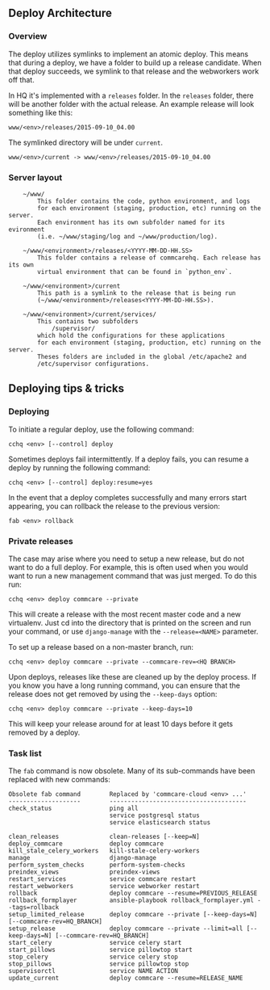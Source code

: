 ## Deploy Architecture

### Overview

The deploy utilizes symlinks to implement an atomic deploy. This means that during a deploy, we have a folder to build up a release candidate. When that deploy succeeds, we symlink to that release and the webworkers work off that.

In HQ it's implemented with a `releases` folder. In the `releases` folder, there will be another folder with the actual release. An example release will look something like this:
```
www/<env>/releases/2015-09-10_04.00
```
The symlinked directory will be under `current`. 
```
www/<env>/current -> www/<env>/releases/2015-09-10_04.00
```

### Server layout

```
    ~/www/
        This folder contains the code, python environment, and logs
        for each environment (staging, production, etc) running on the server.
        Each environment has its own subfolder named for its evironment
        (i.e. ~/www/staging/log and ~/www/production/log).

    ~/www/<environment>/releases/<YYYY-MM-DD-HH.SS>
        This folder contains a release of commcarehq. Each release has its own
        virtual environment that can be found in `python_env`.

    ~/www/<environment>/current
        This path is a symlink to the release that is being run
        (~/www/<environment>/releases<YYYY-MM-DD-HH.SS>).

    ~/www/<environment>/current/services/
        This contains two subfolders
            /supervisor/
        which hold the configurations for these applications
        for each environment (staging, production, etc) running on the server.
        Theses folders are included in the global /etc/apache2 and
        /etc/supervisor configurations.

```

## Deploying tips & tricks

### Deploying

To initiate a regular deploy, use the following command:

```
cchq <env> [--control] deploy
```

Sometimes deploys fail intermittently. If a deploy fails, you can resume a deploy by running the following command:

```
cchq <env> [--control] deploy:resume=yes
```

In the event that a deploy completes successfully and many errors start appearing, you can rollback the release to the previous version:

```
fab <env> rollback
```

### Private releases

The case may arise where you need to setup a new release, but do not want to do a full deploy. For example, this is often used when you would want to run a new management command that was just merged. To do this run:
```
cchq <env> deploy commcare --private
```

This will create a release with the most recent master code and a new virtualenv. Just cd into the directory that
is printed on the screen and run your command, or use `django-manage` with the `--release=<NAME>` parameter.

To set up a release based on a non-master branch, run:

```
cchq <env> deploy commcare --private --commcare-rev=<HQ BRANCH>
```

Upon deploys, releases like these are cleaned up by the deploy process. If you know you have a long running command, you can ensure that the release does not get removed by using the `--keep-days` option:

```
cchq <env> deploy commcare --private --keep-days=10
```

This will keep your release around for at least 10 days before it gets removed by a deploy.

### Task list

The `fab` command is now obsolete. Many of its sub-commands have been replaced with new commands:

```
Obsolete fab command        Replaced by 'commcare-cloud <env> ...'
--------------------        --------------------------------------
check_status                ping all
                            service postgresql status
                            service elasticsearch status

clean_releases              clean-releases [--keep=N]
deploy_commcare             deploy commcare
kill_stale_celery_workers   kill-stale-celery-workers
manage                      django-manage
perform_system_checks       perform-system-checks
preindex_views              preindex-views
restart_services            service commcare restart
restart_webworkers          service webworker restart
rollback                    deploy commcare --resume=PREVIOUS_RELEASE
rollback_formplayer         ansible-playbook rollback_formplayer.yml --tags=rollback
setup_limited_release       deploy commcare --private [--keep-days=N] [--commcare-rev=HQ_BRANCH]
setup_release               deploy commcare --private --limit=all [--keep-days=N] [--commcare-rev=HQ_BRANCH]
start_celery                service celery start
start_pillows               service pillowtop start
stop_celery                 service celery stop
stop_pillows                service pillowtop stop
supervisorctl               service NAME ACTION
update_current              deploy commcare --resume=RELEASE_NAME
```
